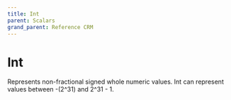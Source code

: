 ```yaml
---
title: Int
parent: Scalars
grand_parent: Reference CRM
---
```


# Int

Represents non-fractional signed whole numeric values. Int can represent values between -(2^31) and 2^31 - 1.

